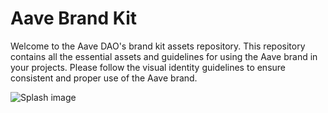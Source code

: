 # Aave Brand Kit

Welcome to the Aave DAO's brand kit assets repository. This repository contains all the essential assets and guidelines for using the Aave brand in your projects. Please follow the visual identity guidelines to ensure consistent and proper use of the Aave brand.

![Splash image](/aave-dao/aave-brand-kit/raw/main/Readme/splash.png "Splash")
